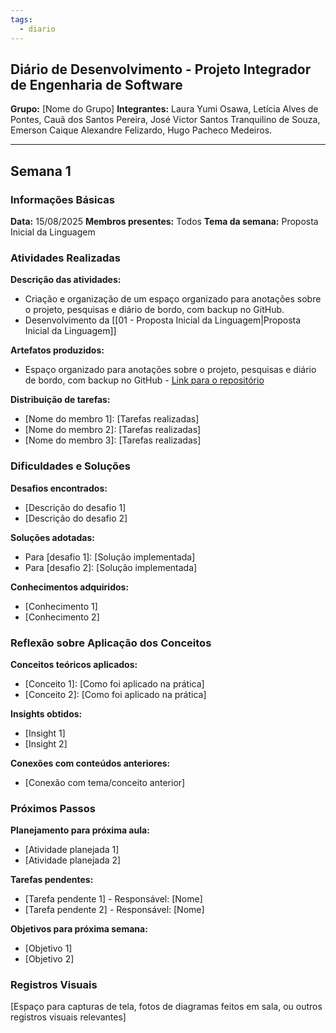 ```yaml
---
tags:
  - diario
---
```

## Diário de Desenvolvimento - Projeto Integrador de Engenharia de Software 

**Grupo:** [Nome do Grupo] 
**Integrantes:** Laura Yumi Osawa, Letícia Alves de Pontes, Cauã dos Santos Pereira, José Victor Santos Tranquilino de Souza, Emerson Caique Alexandre Felizardo, Hugo Pacheco Medeiros.

--- 
## Semana 1
### Informações Básicas 

**Data:** 15/08/2025 
**Membros presentes:** Todos
**Tema da semana:** Proposta Inicial da Linguagem
### Atividades Realizadas 

**Descrição das atividades:**

- Criação e organização de um espaço organizado para anotações sobre o projeto, pesquisas e diário de bordo, com backup no GitHub.
- Desenvolvimento da [[01 - Proposta Inicial da Linguagem|Proposta Inicial da Linguagem]]

**Artefatos produzidos:** 

- Espaço organizado para anotações sobre o projeto, pesquisas e diário de bordo, com backup no GitHub - [Link para o repositório](https://github.com/leticia-pontes/compiladores-linguagens-formais-automatos)
 
**Distribuição de tarefas:** 

- [Nome do membro 1]: [Tarefas realizadas] 
- [Nome do membro 2]: [Tarefas realizadas] 
- [Nome do membro 3]: [Tarefas realizadas] 
### Dificuldades e Soluções 

**Desafios encontrados:** 

- [Descrição do desafio 1] 
- [Descrição do desafio 2] 

**Soluções adotadas:** 

- Para [desafio 1]: [Solução implementada] 
- Para [desafio 2]: [Solução implementada] 

**Conhecimentos adquiridos:** 

- [Conhecimento 1] 
- [Conhecimento 2] 
### Reflexão sobre Aplicação dos Conceitos

**Conceitos teóricos aplicados:** 

- [Conceito 1]: [Como foi aplicado na prática] 
- [Conceito 2]: [Como foi aplicado na prática] 

**Insights obtidos:** 

- [Insight 1] 
- [Insight 2] 

**Conexões com conteúdos anteriores:** 

- [Conexão com tema/conceito anterior] 
### Próximos Passos 

**Planejamento para próxima aula:** 

- [Atividade planejada 1] 
- [Atividade planejada 2] 

**Tarefas pendentes:** 

- [Tarefa pendente 1] - Responsável: [Nome] 
- [Tarefa pendente 2] - Responsável: [Nome] 

**Objetivos para próxima semana:** 

- [Objetivo 1] 
- [Objetivo 2] 
### Registros Visuais 

[Espaço para capturas de tela, fotos de diagramas feitos em sala, ou outros registros visuais relevantes]